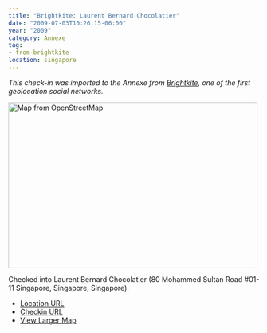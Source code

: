 ```yaml
---
title: "Brightkite: Laurent Bernard Chocolatier"
date: "2009-07-03T10:26:15-06:00"
year: "2009"
category: Annexe
tag:
- from-brightkite
location: singapore
---
```

<p style="font-style:italic">This check-in was imported to the Annexe from <a href="https://rubenerd.com/tag/from-brightkite/" title="View all posts imported from Brightkite">Brightkite</a>, one of the first geolocation social networks.</p> 

<p><img src="https://rubenerd.com/files/museum/openstreetmap-laurentbernardchocolatier@2x.png" style="width:500px; height:333px;" alt="Map from OpenStreetMap" /></p>

Checked into Laurent Bernard Chocolatier (80 Mohammed Sultan Road #01-11 Singapore, Singapore, Singapore).

* [Location URL](http://brightkite.com/places/3aceadb867ee11de8799003048c0801e)
* [Checkin URL](http://brightkite.com/objects/3adcf01267ee11de8799003048c0801e)
* [View Larger Map](http://www.openstreetmap.org/#map=19/1.29147/103.84065)

